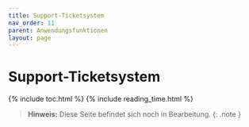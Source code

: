 ```yaml
---
title: Support-Ticketsystem
nav_order: 11
parent: Anwendungsfunktionen
layout: page
---
```


# Support-Ticketsystem
{% include toc.html %}
{% include reading_time.html %}

> **Hinweis:** Diese Seite befindet sich noch in Bearbeitung.
{: .note }
